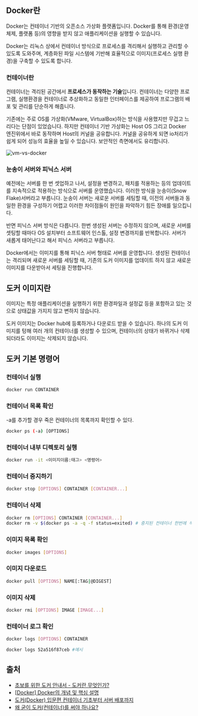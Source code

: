## Docker란

Docker는 컨테이너 기반의 오픈소스 가상화 플랫폼입니다. Docker를 통해 환경(운영체제, 플랫폼 등)의 영향을 받지 않고 애플리케이션을 실행할 수 있습니다.

Docker는 리눅스 상에서 컨테이너 방식으로 프로세스를 격리해서 실행하고 관리할 수 있도록 도와주며, 계층화된 파일 시스템에 기반해 효율적으로 이미지(프로세스 실행 환경)을 구축할 수 있도록 합니다.

### 컨테이너란

컨테이너는 격리된 공간에서 **프로세스가 동작하는 기술**입니다. 컨테이너는 다양한 프로그램, 실행환경을 컨테이너로 추상화하고 동일한 인터페이스를 제공하여 프로그램의 배포 및 관리를 단순하게 해줍니다.

기존에는 주로 OS를 가상화(VMware, VirtualBox)하는 방식을 사용했지만 무겁고 느리다는 단점이 있었습니다. 하지만 컨테이너 기반 가상화는 Host OS 그리고 Docker 엔진위에서 바로 동작하며 Host의 커널을 공유합니다. 커널을 공유하게 되면 io처리가 쉽게 되어 성능의 효율을 높일 수 있습니다. 보안적인 측면에서도 유리합니다.

![vm-vs-docker](https://user-images.githubusercontent.com/19471818/113504895-4d455100-9576-11eb-9ed7-6b5510155f61.png)

### 눈송이 서버와 피닉스 서버

예전에는 서버를 한 번 셋업하고 나서, 설정을 변경하고, 패치를 적용하는 등의 업데이트를 지속적으로 적용하는 방식으로 서버를 운영했습니다. 이러한 방식을 눈송이(Snow Flake)서버라고 부릅니다. 눈송이 서버는 새로운 서버를 세팅할 때, 이전의 서버들과 동일한 환경을 구성하기 어렵고 이러한 차이점들이 원인을 파악하기 힘든 장애를 일으킵니다.

반면 피닉스 서버 방식은 다릅니다. 한번 생성된 서버는 수정하지 않으며, 새로운 서버를 셋팅할 때마다 OS 설치부터 소프트웨어 인스톨, 설정 변경까지를 반복합니다. 서버가 새롭게 태어난다고 해서 피닉스 서버라고 부릅니다. 

Docker에서는 이미지를 통해 피닉스 서버 형태로 서버를 운영합니다. 생성된 컨테이너는 격리되며 새로운 서버를 세팅할 때, 기존의 도커 이미지를 업데이트 하지 않고 새로운 이미지를 다운받아서 세팅을 진행합니다.

## 도커 이미지란

이미지는 특정 애플리케이션을 실행하기 위한 환경파일과 설정값 등을 포함하고 있는 것으로 상태값을 가지지 않고 변하지 않습니다. 

도커 이미지는 Docker hub에 등록하거나 다운로드 받을 수 있습니다. 하나의 도커 이미지를 텅해 여러 개의 컨테이너를 생성할 수 있으며, 컨테이너의 상태가 바뀌거나 삭제되더라도 이미지는 삭제되지 않습니다. 

## 도커 기본 명령어

### 컨테이너 실행

```bash
docker run CONTAINER
```

### 컨테이너 목록 확인

-a를 추가할 경우 죽은 컨테이너의 목록까지 확인할 수 있다.

```bash
docker ps (-a) [OPTIONS]
```

### 컨테이너 내부 디렉토리 실행

```bash
docker run -it <이미지이름:태그> <명령어>
```

### 컨테이너 중지하기

```bash
docker stop [OPTIONS] CONTAINER [CONTAINER...]
```

### 컨테이너 삭제

```bash
docker rm [OPTIONS] CONTAINER [CONTAINER...]
docker rm -v $(docker ps -a -q -f status=exited) # 중지된 컨테이너 한번에 삭제하기
```

### 이미지 목록 확인

```bash
docker images [OPTIONS]
```

### 이미지 다운로드

```bash
docker pull [OPTIONS] NAME[:TAG|@DIGEST]
```

### 이미지 삭제

```bash
docker rmi [OPTIONS] IMAGE [IMAGE...]
```

### 컨테이너 로그 확인

```bash
docker logs [OPTIONS] CONTAINER

docker logs 52a516f87ceb #예시
```

## 출처

- [초보를 위한 도커 안내서 - 도커란 무엇인가?](https://subicura.com/2017/01/19/docker-guide-for-beginners-1.html)
- [[Docker\] Docker의 개념 및 핵심 설명](https://khj93.tistory.com/entry/Docker-Docker-개념)
- [도커(Docker) 입문편 컨테이너 기초부터 서버 배포까지](https://www.44bits.io/ko/post/easy-deploy-with-docker#실전-도커-이미지로-서버-애플리케이션-배포하기)
- [왜 굳이 도커(컨테이너)를 써야 하나요?](https://www.44bits.io/ko/post/why-should-i-use-docker-container)